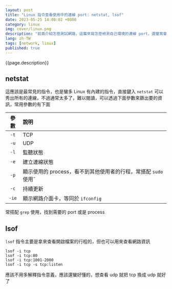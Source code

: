 ```yaml
---
layout: post
title: "Linux 指令查看使用中的連線 port: netstat, lsof"
date: 2023-05-25 14:08:02 +0800
category: linux
img: cover/linux.png
description: "前面介紹怎麼測試網路，這篇來寫怎麼檢測自己環境的連線 port，還蠻常會遇到啟動程式時發現 port 被佔用，要找出是誰占用的情形發生，這邊介紹兩個指令 netstat, lsof"
lang: zh-TW
tags: [network, linux]
published: true
---
```


{{page.description}}

## netstat

這應該是最常見的指令，也是蠻多 Linux 有內建的指令，直接鍵入 `netstat` 可以秀出所有的連線，不過通常太多了，難以閱讀，可以透過下面參數來篩出要的資訊，常用參數的有下面

| 參數  | 說明                                                          |
|:-----:|:--------------------------------------------------------------|
| `-t`  | TCP                                                           |
| `-u`  | UDP                                                           |
| `-l`  | 監聽狀態                                                      |
| `-e`  | 建立連線狀態                                                  |
| `-p`  | 顯示使用的 process，看不到其他使用者的行程，常搭配 `sudo` 使用˝ |
| `-c`  | 持續更新                                                      |
| `-ie` | 顯示網路介面卡，等同於 `ifconfig`                              |

常搭配 `grep` 使用，找到需要的 port 或是 process

## lsof

`lsof` 指令主要是拿來查看開啟檔案的行程的，但也可以用來查看網路資訊

```shell
lsof -i tcp
lsof -i tcp:80
lsof -i tcp:1001-2000
lsof -i tcp -s tcp:listen
```

應該不用多解釋指令意義，應該還蠻好懂的，想查看 udp 就把 tcp 換成 udp 就好了
